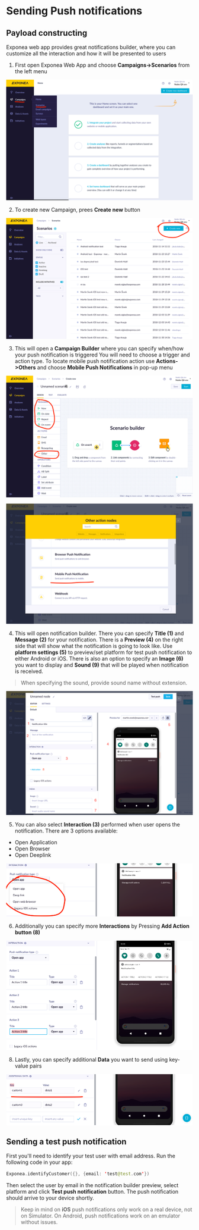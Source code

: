 # Sending Push notifications

## Payload constructing
Exponea web app provides great notifications builder, where you can customize all the interaction and how it will be presented to users

1. First open Exponea Web App and choose **Campaigns->Scenarios** from the left menu

  ![](images/send1.png)

2. To create new Campaign, prees **Create new** button

  ![](images/send2.png)

3. This will open a **Campaign Builder** where you can specify when/how your push notification is triggered
You will need to choose a trigger and action type. To locate mobile push notification action
use **Actions->Others** and choose **Mobile Push Notifications** in pop-up menu

  ![](images/send3.png)

  ![](images/send4.png)


4. This will open notification builder. There you can specify **Title (1)** and **Message (2)** for your notification. There is a **Preview (4)** on the right side that will show what the notification is going to look like. Use **platform settings (5)** to preview/set platform for test push notification to either Android or iOS. There is also an option to specify an **Image (6)** you want to display and **Sound (9)** that will be played when notification is received.

> When specifying the sound, provide sound name without extension.

![](images/send5.png)

5. You can also select **Interaction (3)** performed when user opens the notification. There are 3 options available:
  * Open Application
  * Open Browser
  * Open Deeplink

![](images/send6.png)  

6. Additionally you can specify more **Interactions** by Pressing **Add Action button (8)**

![](images/send7.png)

8. Lastly, you can specify additional **Data** you want to send using key-value pairs

![](images/send8.png)

## Sending a test push notification
First you'll need to identify your test user with email address. Run the following code in your app:
``` swift
Exponea.identifyCustomer({}, {email: 'test@test.com'})
```

Then select the user by email in the notification builder preview, select platform and click **Test push notification** button. The push notification should arrive to your device shortly. 

> Keep in mind on **iOS** push notifications only work on a real device, not on Simulator. On Android, push notifications work on an emulator without issues.